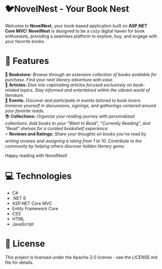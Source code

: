# 🐦NovelNest - Your Book Nest
Welcome to **NovelNest**, your book-based application built on **ASP.NET Core MVC**! **NovelNest** is designed to be a cozy digital haven for book enthusiasts, providing a seamless platform to explore, buy, and engage with your favorite books.

# 📖 Features
🏪 **Bookstore:** *Browse through an extensive collection of books available for purchase. Find your next literary adventure with ease.* <br>
📄 **Articles:** *Dive into captivating articles focused exclusively on book-related topics. Stay informed and entertained within the vibrant world of literature.* <br>
📌 **Events:** *Discover and participate in events tailored to book lovers. Immerse yourself in discussions, signings, and gatherings centered around your favorite reads.* <br>
📚 **Collections:** *Organize your reading journey with personalized collections. Add books to your "Want to Read", "Currently Reading", and "Read" shelves for a curated bookshelf experience.* <br>
⭐ **Reviews and Ratings:** *Share your thoughts on books you've read by writing reviews and assigning a rating from 1 to 10. Contribute to the community by helping others discover hidden literary gems.* <br>

Happy reading with NovelNest!

# 💻 Technologies
- C#
- .NET 6
- ASP.NET Core MVC
- Entity Framework Core
- CSS
- HTML
- JavaScript

# 📄 License
This project is licensed under the Apache-2.0 license - see the LICENSE.md file for details.
